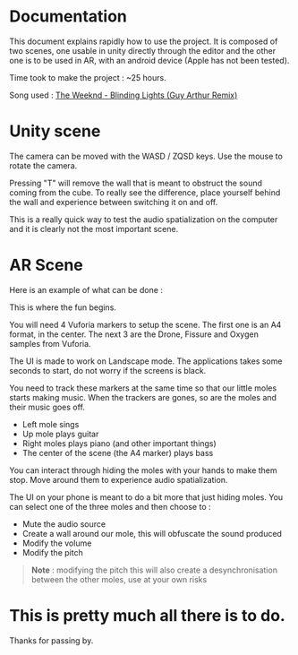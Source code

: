 
# Documentation
This document explains rapidly how to use the project. It is composed of two scenes, one usable in unity directly through the editor and the other one is to be used in AR, with an android device (Apple has not been tested).

Time took to make the project : ~25 hours.

Song used : [The Weeknd - Blinding Lights (Guy Arthur Remix)](https://www.youtube.com/watch?v=Ll1BPWvN044)

# Unity scene
The camera can be moved with the WASD / ZQSD keys. Use the mouse to rotate the camera.

Pressing "T" will remove the wall that is meant to obstruct the sound coming from the cube. To really see the difference, place yourself behind the wall and experience between switching it on and off.

This is a really quick way to test the audio spatialization on the computer and it is clearly not the most important scene.

# AR Scene

Here is an example of what can be done :


This is where the fun begins.

You will need 4 Vuforia markers to setup the scene. The first one is an A4 format, in the center.
The next 3 are the Drone, Fissure and Oxygen samples from Vuforia.

The UI is made to work on Landscape mode. The applications takes some seconds to start, do not worry if the screens is black.

You need to track these markers at the same time so that our little moles starts making music.
When the trackers are gones, so are the moles and their music goes off.

- Left mole sings
- Up mole plays guitar
- Right moles plays piano (and other important things)
- The center of the scene (the A4 marker) plays bass

You can interact through hiding the moles with your hands to make them stop. Move around them to experience audio spatialization.

The UI on your phone is meant to do a bit more that just hiding moles. You can select one of the three moles and then choose to :

- Mute the audio source
- Create a wall around our mole, this will obfuscate the sound produced
- Modify the volume
- Modify the pitch
> **Note** : modifying the pitch this will also create a desynchronisation between the other moles, use at your own risks
# This is pretty much all there is to do.
Thanks for passing by.
